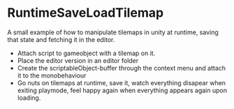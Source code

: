 # RuntimeSaveLoadTilemap
A small example of how to manipulate tilemaps in unity at runtime, saving that state and fetching it in the editor.

- Attach script to gameobject with a tilemap on it.
- Place the editor version in an editor folder
- Create the scriptableObject-buffer through the context menu and attach it to the monobehaviour
- Go nuts on tilemaps at runtime, save it, watch everything disapear when exiting playmode, feel happy again when everything appears again upon loading.
